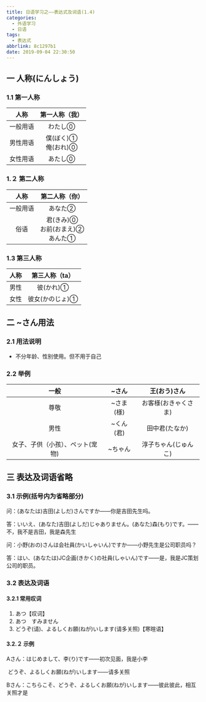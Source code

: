 ```yaml
---
title: 日语学习之——表达式及词语(1.4)
categories:
  - 外语学习
  - 日语
tags:
  - 表达式
abbrlink: 8c1297b1
date: 2019-09-04 22:30:50
---
```

## 一 人称(にんしょう)

### 1.1 第一人称

|   人称   |       第一人称（我）       |
| :------: | :------------------------: |
| 一般用语 |          わたし⓪           |
| 男性用语 | 僕(ぼく)①<br>俺(おれ)⓪<br> |
| 女性用语 |          あたし⓪           |

<!--more-->

### 1.２ 第二人称

|   人称   |              第二人称（你）               |
| :------: | :---------------------------------------: |
| 一般用语 |                  あなた②                  |
|   俗语   | 君(きみ)⓪<br>お前(おまえ)②<br>あんた①<br> |

### 1.3  第三人称

| 人称 | 第三人称（ta）  |
| :--: | :-------------: |
| 男性 |    彼(かれ)①    |
| 女性 | 彼女(かのじょ)① |



## 二 ~さん用法

### 2.1 用法说明
* 不分年龄、性别使用。但不用于自己

### 2.2 举例

|               一般               |   ~さん   |     王(おう)さん     |
| :------------------------------: | :-------: | :------------------: |
|               尊敬               | ~さま(様) | お客様(おきゃくさま) |
|               男性               | ~くん(君) |    田中君(たなか)    |
| 女子、子供（小孩）、ペット(宠物) |  ~ちゃん  | 淳子ちゃん(じゅんこ) |

## 三 表达及词语省略

### 3.1 示例(括号内为省略部分)

问：(あなたは)吉田(よしだ)さんですか——你是吉田先生吗。　　

答：いいえ、(あなた)吉田(よしだ)じゃありません。(あなた)森(もり)です。——不，我不是吉田，我是森先生



问：小野(おの)さんは会社員(かいしゃいん)ですか——小野先生是公司职员吗？    

答：はい、(あなたは)JC企画(きかく)の社員(しゃいん)です——是，我是JC策划公司的职员。


### 3.2 表达及词语

#### 3.2.1 常用叹词
1. あつ【叹词】
2. あつ　すみません
3. どうぞ(请)、よるしくお願(ねが)いします(请多关照)【寒暄语】

#### 3.2.２ 示例

Aさん：はじめまして、李(り)です——初次见面，我是小李       

​			どうぞ、よるしくお願(ねが)いします——请多关照

Bさん：こちらこそ、どうぞ、よるしくお願(ねが)いします——彼此彼此，相互关照才是